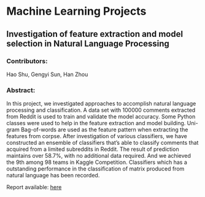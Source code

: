 # Machine Learning Projects
## Investigation of feature extraction and model selection in Natural Language Processing
### Contributors:
Hao Shu, Gengyi Sun, Han Zhou

### Abstract:
In this project, we investigated approaches to
accomplish natural language processing and classification. A
data set with 100000 comments extracted from Reddit is
used to train and validate the model accuracy. Some Python
classes were used to help in the feature extraction and model
building. Uni-gram Bag-of-words are used as the feature pattern
when extracting the features from corpse. After investigation
of various classifiers, we have constructed an ensemble of
classifiers that’s able to classify comments that acquired from a
limited subreddits in Reddit. The result of prediction maintains
over 58.7%, with no additional data required. And we achieved the 9th among 98 teams in Kaggle Competition. Classifiers which
has a outstanding performance in the classification of matrix
produced from natural language has been recorded.

Report available: [ here](https://github.com/JimShu716/Reddit-Comments-Classification/blob/master/Report.pdf)

